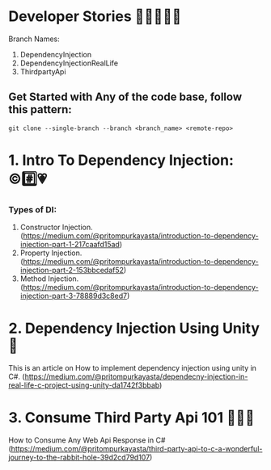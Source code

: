 # Developer Stories 🧛‍♂️🥂😎💥

Branch Names:
1. DependencyInjection
2. DependencyInjectionRealLife
3. ThirdpartyApi

## Get Started with Any of the code base, follow this pattern:
`git clone --single-branch --branch <branch_name> <remote-repo>`

# 1. Intro To Dependency Injection: ©#️⃣💗
### Types of DI: 
1. Constructor Injection. (https://medium.com/@pritompurkayasta/introduction-to-dependency-injection-part-1-217caafd15ad)
2. Property Injection. (https://medium.com/@pritompurkayasta/introduction-to-dependency-injection-part-2-153bbcedaf52)
3. Method Injection. (https://medium.com/@pritompurkayasta/introduction-to-dependency-injection-part-3-78889d3c8ed7)

# 2. Dependency Injection Using Unity 🎫
This is an article on How to implement dependency injection using unity in C#. (https://medium.com/@pritompurkayasta/dependecny-injection-in-real-life-c-project-using-unity-da1742f3bbab)

# 3. Consume Third Party Api 101 🎈🎃🎨
How to Consume Any Web Api Response in C#
(https://medium.com/@pritompurkayasta/third-party-api-to-c-a-wonderful-journey-to-the-rabbit-hole-39d2cd79d107)
